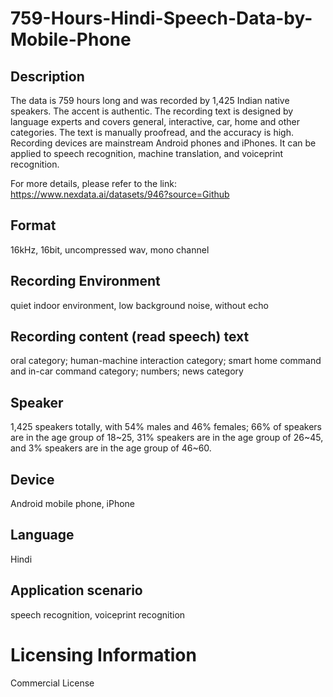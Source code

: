# 759-Hours-Hindi-Speech-Data-by-Mobile-Phone

## Description
The data is 759 hours long and was recorded by 1,425 Indian native speakers. The accent is authentic. The recording text is designed by language experts and covers general, interactive, car, home and other categories. The text is manually proofread, and the accuracy is high. Recording devices are mainstream Android phones and iPhones. It can be applied to speech recognition, machine translation, and voiceprint recognition.

For more details, please refer to the link: https://www.nexdata.ai/datasets/946?source=Github


## Format
16kHz, 16bit, uncompressed wav, mono channel

## Recording Environment
quiet indoor environment, low background noise, without echo

## Recording content (read speech) text
oral category; human-machine interaction category; smart home command and in-car command category; numbers; news category

## Speaker
1,425 speakers totally, with 54% males and 46% females; 66% of speakers are in the age group of 18~25, 31% speakers are in the age group of 26~45, and 3% speakers are in the age group of 46~60.

## Device
Android mobile phone, iPhone

## Language
Hindi

## Application scenario
speech recognition, voiceprint recognition

# Licensing Information
Commercial License
